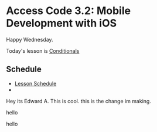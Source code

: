 # Access Code 3.2: Mobile Development with iOS

Happy Wednesday.

Today's lesson is [Conditionals](/lessons/conditionals)

## Schedule

- [Lesson Schedule](schedule.md)
- 
Hey its Edward A. This is cool.
this is the change im making.

hello

hello
